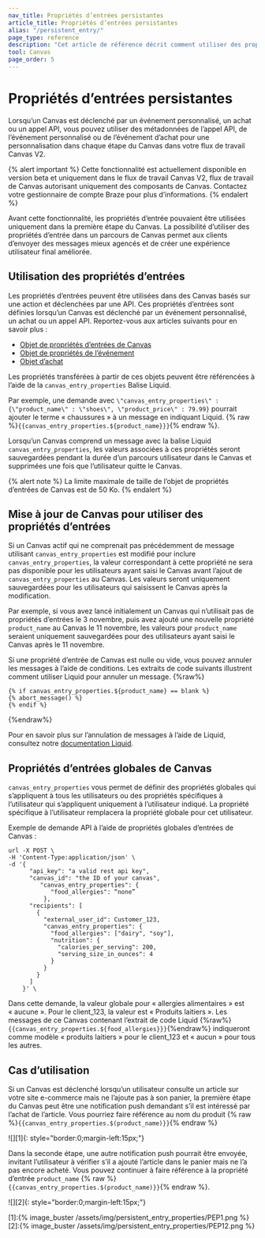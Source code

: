 ```yaml
---
nav_title: Propriétés d’entrées persistantes
article_title: Propriétés d’entrées persistantes
alias: "/persistent_entry/"
page_type: reference
description: "Cet article de référence décrit comment utiliser des propriétés d’entrées persistantes dans votre Canvas pour envoyer des messages mieux agencés et créer une expérience d’utilisateur final améliorée."
tool: Canvas
page_order: 5
---
```


# Propriétés d’entrées persistantes

Lorsqu’un Canvas est déclenché par un événement personnalisé, un achat ou un appel API, vous pouvez utiliser des métadonnées de l’appel API, de l’événement personnalisé ou de l’événement d’achat pour une personnalisation dans chaque étape du Canvas dans votre flux de travail Canvas V2. 

{% alert important %}
Cette fonctionnalité est actuellement disponible en version beta et uniquement dans le flux de travail Canvas V2, flux de travail de Canvas autorisant uniquement des composants de Canvas. Contactez votre gestionnaire de compte Braze pour plus d’informations.
{% endalert %}

Avant cette fonctionnalité, les propriétés d’entrée pouvaient être utilisées uniquement dans la première étape du Canvas. La possibilité d’utiliser des propriétés d’entrée dans un parcours de Canvas permet aux clients d’envoyer des messages mieux agencés et de créer une expérience utilisateur final améliorée.

## Utilisation des propriétés d’entrées

Les propriétés d’entrées peuvent être utilisées dans des Canvas basés sur une action et déclenchées par une API. Ces propriétés d’entrées sont définies lorsqu’un Canvas est déclenché par un événement personnalisé, un achat ou un appel API. Reportez-vous aux articles suivants pour en savoir plus :
- [Objet de propriétés d’entrées de Canvas]({{site.baseurl}}/api/objects_filters/canvas_entry_properties_object/)
- [Objet de propriétés de l’événement]({{site.baseurl}}/api/objects_filters/event_object/)
- [Objet d’achat]({{site.baseurl}}/api/objects_filters/purchase_object/#purchase-product_id)

Les propriétés transférées à partir de ces objets peuvent être référencées à l’aide de la `canvas_entry_properties` Balise Liquid.

Par exemple, une demande avec `\"canvas_entry_properties\" : {\"product_name\" : \"shoes\", \"product_price\" : 79.99}` pourrait ajouter le terme « chaussures » à un message en indiquant Liquid. {% raw %}`{{canvas_entry_properties.${product_name}}}`{% endraw %}.

Lorsqu’un Canvas comprend un message avec la balise Liquid `canvas_entry_properties`, les valeurs associées à ces propriétés seront sauvegardées pendant la durée d’un parcours utilisateur dans le Canvas et supprimées une fois que l’utilisateur quitte le Canvas.

{% alert note %}
La limite maximale de taille de l’objet de propriétés d’entrées de Canvas est de 50 Ko. 
{% endalert %}

## Mise à jour de Canvas pour utiliser des propriétés d’entrées

Si un Canvas actif qui ne comprenait pas précédemment de message utilisant `canvas_entry_properties` est modifié pour inclure `canvas_entry_properties`, la valeur correspondant à cette propriété ne sera pas disponible pour les utilisateurs ayant saisi le Canvas avant l’ajout de `canvas_entry_properties` au Canvas. Les valeurs seront uniquement sauvegardées pour les utilisateurs qui saisissent le Canvas après la modification.

Par exemple, si vous avez lancé initialement un Canvas qui n’utilisait pas de propriétés d’entrées le 3 novembre, puis avez ajouté une nouvelle propriété `product_name` au Canvas le 11 novembre, les valeurs pour `product_name` seraient uniquement sauvegardées pour des utilisateurs ayant saisi le Canvas après le 11 novembre.

Si une propriété d’entrée de Canvas est nulle ou vide, vous pouvez annuler les messages à l’aide de conditions. Les extraits de code suivants illustrent comment utiliser Liquid pour annuler un message.
{%raw%}
```
{% if canvas_entry_properties.${product_name} == blank %}
{% abort_message() %}
{% endif %}
```
{%endraw%}

Pour en savoir plus sur l’annulation de messages à l’aide de Liquid, consultez notre [documentation Liquid]({{site.baseurl}}/user_guide/personalization_and_dynamic_content/liquid/aborting_messages/#aborting-messages).

## Propriétés d’entrées globales de Canvas

`canvas_entry_properties` vous permet de définir des propriétés globales qui s’appliquent à tous les utilisateurs ou des propriétés spécifiques à l’utilisateur qui s’appliquent uniquement à l’utilisateur indiqué. La propriété spécifique à l’utilisateur remplacera la propriété globale pour cet utilisateur.

Exemple de demande API à l’aide de propriétés globales d’entrées de Canvas :
```
url -X POST \
-H 'Content-Type:application/json' \
-d '{
      "api_key": "a valid rest api key",
      "canvas_id": "the ID of your canvas",
         "canvas_entry_properties": {
            "food_allergies": “none”
          },
      "recipients": [
        {
          "external_user_id": Customer_123,
          "canvas_entry_properties": {
            "food_allergies": ["dairy", "soy"],
            "nutrition": {
              "calories_per_serving": 200,
              "serving_size_in_ounces": 4
            }
          }
        }
      ]
    }' \
```
 
Dans cette demande, la valeur globale pour « allergies alimentaires » est « aucune ». Pour le client_123, la valeur est « Produits laitiers ». Les messages de ce Canvas contenant l’extrait de code Liquid {%raw%}`{{canvas_entry_properties.${food_allergies}}}`{%endraw%} indiqueront comme modèle « produits laitiers » pour le client_123 et « aucun » pour tous les autres. 

## Cas d’utilisation

Si un Canvas est déclenché lorsqu’un utilisateur consulte un article sur votre site e-commerce mais ne l’ajoute pas à son panier, la première étape du Canvas peut être une notification push demandant s’il est intéressé par l’achat de l’article. Vous pourriez faire référence au nom du produit {% raw %}`{{canvas_entry_properties.$(product_name)}}`{% endraw %}

![][1]{: style="border:0;margin-left:15px;"}

Dans la seconde étape, une autre notification push pourrait être envoyée, invitant l’utilisateur à vérifier s’il a ajouté l’article dans le panier mais ne l’a pas encore acheté. Vous pouvez continuer à faire référence à la propriété d’entrée `product_name` {% raw %}`{{canvas_entry_properties.$(product_name)}}`{% endraw %}.

![][2]{: style="border:0;margin-left:15px;"}

[1]:{% image_buster /assets/img/persistent_entry_properties/PEP1.png %}
[2]:{% image_buster /assets/img/persistent_entry_properties/PEP12.png %}
